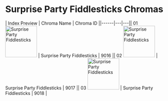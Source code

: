# Surprise Party Fiddlesticks Chromas

| Index  Preview | Chroma Name | Chroma ID ||------|---|---|| 01  <img src='https://raw.communitydragon.org/latest/plugins/rcp-be-lol-game-data/global/default/v1/champion-chroma-images/9/9016.png' alt='Surprise Party Fiddlesticks' width='100'> | Surprise Party Fiddlesticks | 9016 || 02  <img src='https://raw.communitydragon.org/latest/plugins/rcp-be-lol-game-data/global/default/v1/champion-chroma-images/9/9017.png' alt='Surprise Party Fiddlesticks' width='100'> | Surprise Party Fiddlesticks | 9017 || 03  <img src='https://raw.communitydragon.org/latest/plugins/rcp-be-lol-game-data/global/default/v1/champion-chroma-images/9/9018.png' alt='Surprise Party Fiddlesticks' width='100'> | Surprise Party Fiddlesticks | 9018 |